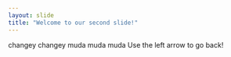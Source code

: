 ```yaml
---
layout: slide
title: "Welcome to our second slide!"
---
```

changey changey muda muda muda
Use the left arrow to go back!
